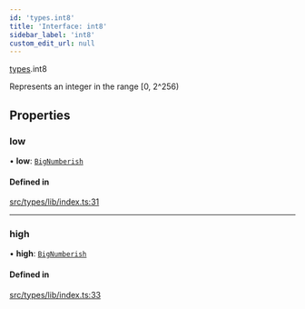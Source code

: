 ```yaml
---
id: 'types.int8'
title: 'Interface: int8'
sidebar_label: 'int8'
custom_edit_url: null
---
```


[types](../namespaces/types.md).int8

Represents an integer in the range [0, 2^256)

## Properties

### low

• **low**: [`BigNumberish`](../namespaces/types.md#bignumberish)

#### Defined in

[src/types/lib/index.ts:31](https://github.com/starknet-io/starknet.js/blob/v6.11.0/src/types/lib/index.ts#L31)

---

### high

• **high**: [`BigNumberish`](../namespaces/types.md#bignumberish)

#### Defined in

[src/types/lib/index.ts:33](https://github.com/starknet-io/starknet.js/blob/v6.11.0/src/types/lib/index.ts#L33)
